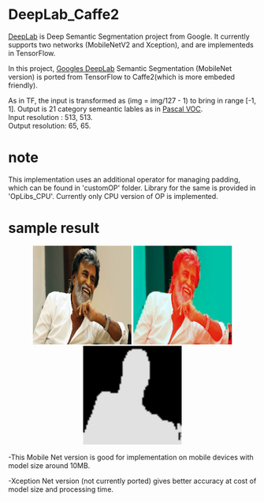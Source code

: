 # DeepLab_Caffe2

[DeepLab](https://github.com/tensorflow/models/tree/master/research/deeplab) is Deep Semantic Segmentation project from Google. It currently supports two networks (MobileNetV2 and Xception), and are implementeds in TensorFlow.

In this project, [Googles DeepLab](https://github.com/tensorflow/models/tree/master/research/deeplab) Semantic Segmentation (MobileNet version) is ported from TensorFlow to Caffe2(which is more embeded friendly).  


As in TF, the input is transformed as (img = img/127 - 1) to bring in range [-1, 1]. 
Output is 21 category semeantic lables as in [Pascal VOC](https://github.com/NVIDIA/DIGITS/blob/master/examples/semantic-segmentation/pascal-voc-classes.txt).  
Input resolution : 513, 513.  
Output resolution: 65, 65.  



# note
This implementation uses an additional operator for managing padding, which can be found in 'customOP' folder. Library for the same is provided in 'OpLibs_CPU'. 
Currently only CPU version of OP is implemented.

# sample result
<p align="center">
  <img src="SampleOutput/img.jpg" width="200" />
  <img src="SampleOutput/visualize.jpg" width="200"/>
  <img src="SampleOutput/lable.jpg" width="200"/>
</p>
-This Mobile Net version is good for implementation on mobile devices with model size around 10MB.  

-Xception Net version (not currently ported) gives better accuracy at cost of model size and processing time.  
